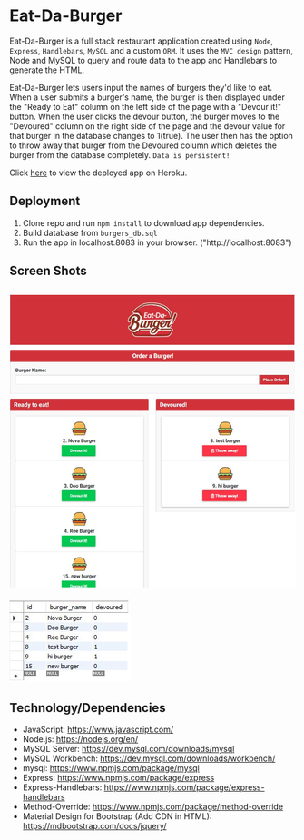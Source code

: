 # Eat-Da-Burger

Eat-Da-Burger is a full stack restaurant application created using `Node`, `Express`, `Handlebars`, `MySQL` and a custom `ORM`. It uses the `MVC design` pattern, Node and MySQL to query and route data to the app and Handlebars to generate the HTML.

Eat-Da-Burger lets users input the names of burgers they'd like to eat. When a user submits a burger's name, the burger is then displayed under the "Ready to Eat" column on the left side of the page with a "Devour it!" button. When the user clicks the devour button, the burger moves to the "Devoured" column on the right side of the page and the devour value for that burger in the database changes to 1(true). The user then has the option to throw away that burger from the Devoured column which deletes the burger from the database completely. `Data is persistent!`


Click [here]( ) to view the deployed app on Heroku.

## Deployment
1. Clone repo and run `npm install` to download app dependencies.
2. Build database from `burgers_db.sql`
2. Run the app in localhost:8083 in your browser. ("http://localhost:8083")

## Screen Shots
![screenshot](screenshot.jpg)
---
![screenshot2](screenshot2.jpg)

## Technology/Dependencies 
* JavaScript: https://www.javascript.com/
* Node.js: https://nodejs.org/en/
* MySQL Server: https://dev.mysql.com/downloads/mysql
* MySQL Workbench: https://dev.mysql.com/downloads/workbench/
* mysql: https://www.npmjs.com/package/mysql
* Express: https://www.npmjs.com/package/express
* Express-Handlebars: https://www.npmjs.com/package/express-handlebars
* Method-Override: https://www.npmjs.com/package/method-override
* Material Design for Bootstrap (Add CDN in HTML): https://mdbootstrap.com/docs/jquery/
